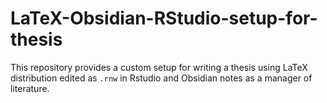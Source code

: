 # LaTeX-Obsidian-RStudio-setup-for-thesis
This repository provides a custom setup for writing a thesis using LaTeX distribution edited as `.rnw` in Rstudio and Obsidian notes as a manager of literature.
